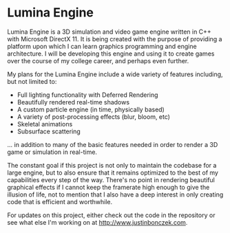 Lumina Engine
============

Lumina Engine is a 3D simulation and video game engine written in C++ with Microsoft DirectX 11. It is being created with the purpose of providing a platform upon which I can learn graphics programming and engine architecture. I will be developing this engine and using it to create games over the course of my college career, and perhaps even further.

My plans for the Lumina Engine include a wide variety of features including, but not limited to:

- Full lighting functionality with Deferred Rendering
- Beautifully rendered real-time shadows
- A custom particle engine (in time, physically based)
- A variety of post-processing effects (blur, bloom, etc)
- Skeletal animations
- Subsurface scattering

... in addition to many of the basic features needed in order to render a 3D game or simulation in real-time.

The constant goal if this project is not only to maintain the codebase for a large engine, but to also ensure that it remains optimized to the best of my capabilities every step of the way. There's no point in rendering beautiful graphical effects if I cannot keep the framerate high enough to give the illusion of life, not to mention that I also have a deep interest in only creating code that is efficient and worthwhile.

For updates on this project, either check out the code in the repository or see what else I'm working on at http://www.justinbonczek.com.
